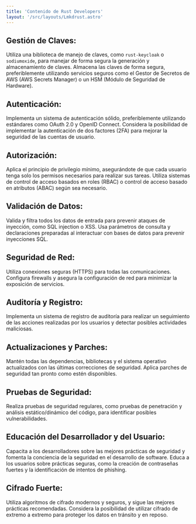 ```yaml
---
title: 'Contenido de Rust Developers'
layout: '/src/layouts/Lmkdrust.astro'
---
```

## Gestión de Claves:

Utiliza una biblioteca de manejo de claves, como `rust-keycloak` o `sodiumoxide`, para manejar de forma segura la generación y almacenamiento de claves. Almacena las claves de forma segura, preferiblemente utilizando servicios seguros como el Gestor de Secretos de AWS (AWS Secrets Manager) o un HSM (Módulo de Seguridad de Hardware).

## Autenticación:

Implementa un sistema de autenticación sólido, preferiblemente utilizando estándares como OAuth 2.0 y OpenID Connect. Considera la posibilidad de implementar la autenticación de dos factores (2FA) para mejorar la seguridad de las cuentas de usuario.

## Autorización:

Aplica el principio de privilegio mínimo, asegurándote de que cada usuario tenga solo los permisos necesarios para realizar sus tareas. Utiliza sistemas de control de acceso basados en roles (RBAC) o control de acceso basado en atributos (ABAC) según sea necesario.

## Validación de Datos:

Valida y filtra todos los datos de entrada para prevenir ataques de inyección, como SQL injection o XSS. Usa parámetros de consulta y declaraciones preparadas al interactuar con bases de datos para prevenir inyecciones SQL.

## Seguridad de Red:

Utiliza conexiones seguras (HTTPS) para todas las comunicaciones. Configura firewalls y asegura la configuración de red para minimizar la exposición de servicios.

## Auditoría y Registro:

Implementa un sistema de registro de auditoría para realizar un seguimiento de las acciones realizadas por los usuarios y detectar posibles actividades maliciosas.

## Actualizaciones y Parches:

Mantén todas las dependencias, bibliotecas y el sistema operativo actualizados con las últimas correcciones de seguridad. Aplica parches de seguridad tan pronto como estén disponibles.

## Pruebas de Seguridad:

Realiza pruebas de seguridad regulares, como pruebas de penetración y análisis estático/dinámico del código, para identificar posibles vulnerabilidades.

## Educación del Desarrollador y del Usuario:

Capacita a los desarrolladores sobre las mejores prácticas de seguridad y fomenta la conciencia de la seguridad en el desarrollo de software. Educa a los usuarios sobre prácticas seguras, como la creación de contraseñas fuertes y la identificación de intentos de phishing.

## Cifrado Fuerte:

Utiliza algoritmos de cifrado modernos y seguros, y sigue las mejores prácticas recomendadas. Considera la posibilidad de utilizar cifrado de extremo a extremo para proteger los datos en tránsito y en reposo.
